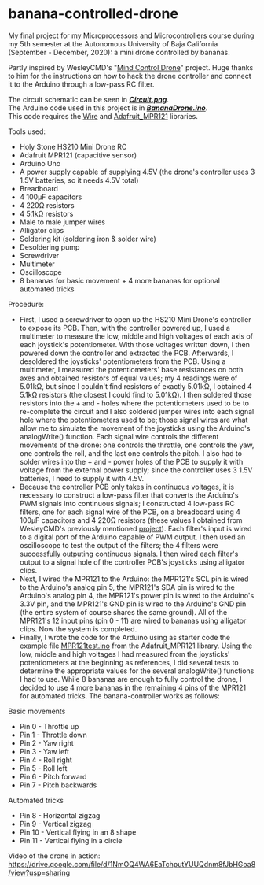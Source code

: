 # banana-controlled-drone
My final project for my Microprocessors and Microcontrollers course during my 5th semester at the Autonomous University of Baja California (September - December, 2020): a mini drone controlled by bananas.

Partly inspired by WesleyCMD's "[Mind Control Drone](https://projecthub.arduino.cc/WesleyCMD/mind-control-drone-4b6e4d)" project. Huge thanks to him for the instructions on how to hack the drone controller and connect it to the Arduino through a low-pass RC filter.

The circuit schematic can be seen in [***Circuit.png***](Circuit.png).  
The Arduino code used in this project is in [***BananaDrone.ino***](BananaDrone.ino).  
This code requires the [Wire](https://www.arduino.cc/reference/en/language/functions/communication/wire/) and [Adafruit_MPR121](https://github.com/adafruit/Adafruit_MPR121/tree/master) libraries.

Tools used:
- Holy Stone HS210 Mini Drone RC
- Adafruit MPR121 (capacitive sensor)
- Arduino Uno
- A power supply capable of supplying 4.5V (the drone's controller uses 3 1.5V batteries, so it needs 4.5V total)
- Breadboard
- 4 100μF capacitors
- 4 220Ω resistors
- 4 5.1kΩ resistors
- Male to male jumper wires
- Alligator clips
- Soldering kit (soldering iron & solder wire)
- Desoldering pump
- Screwdriver
- Multimeter
- Oscilloscope
- 8 bananas for basic movement + 4 more bananas for optional automated tricks

Procedure:  
- First, I used a screwdriver to open up the HS210 Mini Drone's controller to expose its PCB. Then, with the controller powered up, I used a multimeter to measure the low, middle and high voltages of each axis of each joystick's potentiometer. With those voltages written down, I then powered down the controller and extracted the PCB. Afterwards, I desoldered the joysticks' potentiometers from the PCB. Using a multimeter, I measured the potentiometers' base resistances on both axes and obtained resistors of equal values; my 4 readings were of 5.01kΩ, but since I couldn't find resistors of exactly 5.01kΩ, I obtained 4 5.1kΩ resistors (the closest I could find to 5.01kΩ). I then soldered those resistors into the + and - holes where the potentiometers used to be to re-complete the circuit and I also soldered jumper wires into each signal hole where the potentiometers used to be; those signal wires are what allow me to simulate the movement of the joysticks using the Arduino's analogWrite() function. Each signal wire controls the different movements of the drone: one controls the throttle, one controls the yaw, one controls the roll, and the last one controls the pitch. I also had to solder wires into the + and - power holes of the PCB to supply it with voltage from the external power supply; since the controller uses 3 1.5V batteries, I need to supply it with 4.5V.  
- Because the controller PCB only takes in continuous voltages, it is necessary to construct a low-pass filter that converts the Arduino's PWM signals into continuous signals; I constructed 4 low-pass RC filters, one for each signal wire of the PCB, on a breadboard using 4 100μF capacitors and 4 220Ω resistors (these values I obtained from WesleyCMD's previously mentioned [project](https://projecthub.arduino.cc/WesleyCMD/mind-control-drone-4b6e4d)). Each filter's input is wired to a digital port of the Arduino capable of PWM output. I then used an oscilloscope to test the output of the filters; the 4 filters were successfully outputing continuous signals. I then wired each filter's output to a signal hole of the controller PCB's joysticks using alligator clips.  
- Next, I wired the MPR121 to the Arduino: the MPR121's SCL pin is wired to the Arduino's analog pin 5, the MPR121's SDA pin is wired to the Arduino's analog pin 4, the MPR121's power pin is wired to the Arduino's 3.3V pin, and the MPR121's GND pin is wired to the Arduino's GND pin (the entire system of course shares the same ground). All of the MPR121's 12 input pins (pin 0 - 11) are wired to bananas using alligator clips. Now the system is completed.  
- Finally, I wrote the code for the Arduino using as starter code the example file [MPR121test.ino](https://github.com/adafruit/Adafruit_MPR121/blob/master/examples/MPR121test/MPR121test.ino) from the Adafruit_MPR121 library. Using the low, middle and high voltages I had measured from the joysticks' potentiometers at the beginning as references, I did several tests to determine the appropriate values for the several analogWrite() functions I had to use. While 8 bananas are enough to fully control the drone, I decided to use 4 more bananas in the remaining 4 pins of the MPR121 for automated tricks. The banana-controller works as follows:

Basic movements
- Pin 0 - Throttle up
- Pin 1 - Throttle down
- Pin 2 - Yaw right
- Pin 3 - Yaw left
- Pin 4 - Roll right
- Pin 5 - Roll left
- Pin 6 - Pitch forward
- Pin 7 - Pitch backwards

Automated tricks
- Pin 8 - Horizontal zigzag
- Pin 9 - Vertical zigzag
- Pin 10 - Vertical flying in an 8 shape
- Pin 11 - Vertical flying in a circle

Video of the drone in action:
https://drive.google.com/file/d/1NmOQ4WA6EaTchputYUUQdnm8fJbHGoa8/view?usp=sharing
